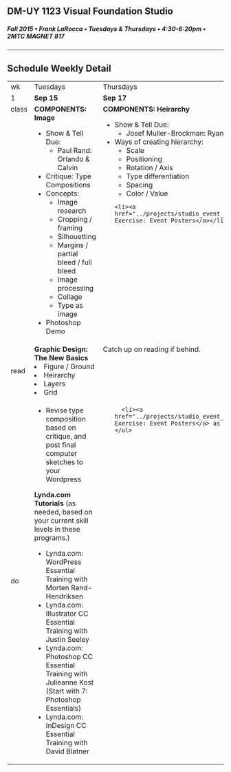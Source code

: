 ## DM-UY 1123 Visual Foundation Studio
##### Fall 2015 • Frank LaRocca • Tuesdays & Thursdays • 4:30-6:20pm • 2MTC MAGNET 817 
---
## Schedule Weekly Detail

<table>
<tr>
<td>wk</td>
<td>Tuesdays</td>
<td>Thursdays</td>
</tr>
<tr>
  <td valign="top">1</td>
  <td valign="top" width="48%"><strong>Sep 15</strong></td>
  <td valign="top" width="48%"><strong>Sep 17</strong></td>
</tr>

<!-- class -->
<tr>
<td valign="top">class</td>
<td valign="top">
  <strong>COMPONENTS: Image</strong><br>
  <ul>
    <li>Show & Tell Due:
        <ul>
            <li>Paul Rand: Orlando & Calvin</li>
        </ul>
    </li>
    <li>Critique: Type Compositions</li>
    <li>Concepts:
      <ul>
        <li>Image research</li>
        <li>Cropping / framing</li>
        <li>Silhouetting</li>
        <li>Margins / partial bleed / full bleed</li>
        <li>Image processing</li>
        <li>Collage</li>
        <li>Type as image</li>
      </ul>
    </li>
    <li>Photoshop Demo</li>
  </ul>
</td>
<td valign="top">
  <strong>COMPONENTS: Heirarchy</strong><br>
  <ul>
    <li>Show & Tell Due:
        <ul>
            <li>Josef Muller-Brockman: Ryan & Jonathan</li>
        </ul>
    </li>
    <li>Ways of creating hierarchy:
      <ul>
        <li>Scale</li>
        <li>Positioning</li>
        <li>Rotation / Axis</li>
        <li>Type differentiation</li>
        <li>Spacing</li>
        <li>Color / Value</li>
      </ul>
    </li>
    
    <li><a href="../projects/studio_event_posters.md">Studio Exercise: Event Posters</a></li>
  </ul>

</td>
</tr>

<!-- reading -->
<tr>
  <td>read</td>
  <td valign="top"><strong>Graphic Design: The New Basics</strong><br>
  <li>Figure / Ground</li>
  <li>Heirarchy</li>
  <li>Layers</li>
  <li>Grid</li>
  </td>
  <td valign="top">Catch up on reading if behind.</td>
</tr>

<!-- do -->
<tr>
  <td>do</td>
  <td valign="top">
    <ul>
        <li>Revise type composition based on critique, and post final computer sketches to your Wordpress</li>
    </ul>
  <strong>Lynda.com Tutorials</strong> (as needed, based on your current skill levels in these programs.)
    <ul>
      <li>Lynda.com: WordPress Essential Training with Morten Rand-Hendriksen</li>
      <li>Lynda.com: Illustrator CC Essential Training with Justin Seeley</li>
      <li>Lynda.com: Photoshop CC Essential Training with Julieanne Kost (Start with 7: Photoshop Essentials)</li>
      <li>Lynda.com: InDesign CC Essential Training with David Blatner</li>
    </ul>
  </td>
  <td valign="top">
    <ul>
   
      <li><a href="../projects/studio_event_posters.md">Studio Exercise: Event Posters</a> as homework</li>
    </ul>
  </td>
</tr>
</table>








